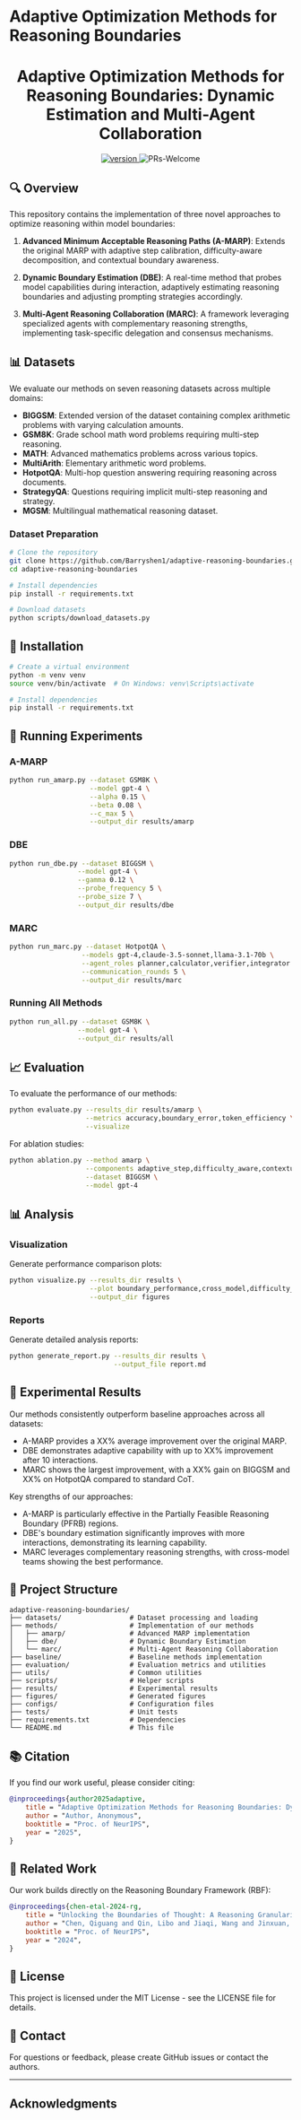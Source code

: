 # Adaptive Optimization Methods for Reasoning Boundaries

<p align="center">
<h1 align="center">Adaptive Optimization Methods for Reasoning Boundaries: Dynamic Estimation and Multi-Agent Collaboration</h1>
</p>

<p align="center">
  	<a href="https://img.shields.io/badge/version-v0.1.0-blue">
      <img alt="version" src="https://img.shields.io/badge/version-v0.1.0-blue?color=FF8000?color=009922" />
    </a>
    <a >
       <img alt="PRs-Welcome" src="https://img.shields.io/badge/PRs-Welcome-blue" />
  	</a>
    <br />
</p>

## 🔍 Overview

This repository contains the implementation of three novel approaches to optimize reasoning within model boundaries:

1. **Advanced Minimum Acceptable Reasoning Paths (A-MARP)**: Extends the original MARP with adaptive step calibration, difficulty-aware decomposition, and contextual boundary awareness.

2. **Dynamic Boundary Estimation (DBE)**: A real-time method that probes model capabilities during interaction, adaptively estimating reasoning boundaries and adjusting prompting strategies accordingly.

3. **Multi-Agent Reasoning Collaboration (MARC)**: A framework leveraging specialized agents with complementary reasoning strengths, implementing task-specific delegation and consensus mechanisms.

## 📊 Datasets

We evaluate our methods on seven reasoning datasets across multiple domains:

- **BIGGSM**: Extended version of the dataset containing complex arithmetic problems with varying calculation amounts.
- **GSM8K**: Grade school math word problems requiring multi-step reasoning.
- **MATH**: Advanced mathematics problems across various topics.
- **MultiArith**: Elementary arithmetic word problems.
- **HotpotQA**: Multi-hop question answering requiring reasoning across documents.
- **StrategyQA**: Questions requiring implicit multi-step reasoning and strategy.
- **MGSM**: Multilingual mathematical reasoning dataset.

### Dataset Preparation

```bash
# Clone the repository
git clone https://github.com/Barryshen1/adaptive-reasoning-boundaries.git
cd adaptive-reasoning-boundaries

# Install dependencies
pip install -r requirements.txt

# Download datasets
python scripts/download_datasets.py
```

## 🔧 Installation

```bash
# Create a virtual environment
python -m venv venv
source venv/bin/activate  # On Windows: venv\Scripts\activate

# Install dependencies
pip install -r requirements.txt
```

## 🚀 Running Experiments

### A-MARP

```bash
python run_amarp.py --dataset GSM8K \
                    --model gpt-4 \
                    --alpha 0.15 \
                    --beta 0.08 \
                    --c_max 5 \
                    --output_dir results/amarp
```

### DBE

```bash
python run_dbe.py --dataset BIGGSM \
                 --model gpt-4 \
                 --gamma 0.12 \
                 --probe_frequency 5 \
                 --probe_size 7 \
                 --output_dir results/dbe
```

### MARC

```bash
python run_marc.py --dataset HotpotQA \
                  --models gpt-4,claude-3.5-sonnet,llama-3.1-70b \
                  --agent_roles planner,calculator,verifier,integrator \
                  --communication_rounds 5 \
                  --output_dir results/marc
```

### Running All Methods

```bash
python run_all.py --dataset GSM8K \
                 --model gpt-4 \
                 --output_dir results/all
```

## 📈 Evaluation

To evaluate the performance of our methods:

```bash
python evaluate.py --results_dir results/amarp \
                   --metrics accuracy,boundary_error,token_efficiency \
                   --visualize
```

For ablation studies:

```bash
python ablation.py --method amarp \
                   --components adaptive_step,difficulty_aware,contextual_boundary,memory_augmented \
                   --dataset BIGGSM \
                   --model gpt-4
```

## 📊 Analysis

### Visualization

Generate performance comparison plots:

```bash
python visualize.py --results_dir results \
                    --plot boundary_performance,cross_model,difficulty_analysis \
                    --output_dir figures
```

### Reports

Generate detailed analysis reports:

```bash
python generate_report.py --results_dir results \
                          --output_file report.md
```

## 🧪 Experimental Results

Our methods consistently outperform baseline approaches across all datasets:

- A-MARP provides a XX% average improvement over the original MARP.
- DBE demonstrates adaptive capability with up to XX% improvement after 10 interactions.
- MARC shows the largest improvement, with a XX% gain on BIGGSM and XX% on HotpotQA compared to standard CoT.

Key strengths of our approaches:

- A-MARP is particularly effective in the Partially Feasible Reasoning Boundary (PFRB) regions.
- DBE's boundary estimation significantly improves with more interactions, demonstrating its learning capability.
- MARC leverages complementary reasoning strengths, with cross-model teams showing the best performance.

## 🧩 Project Structure

```
adaptive-reasoning-boundaries/
├── datasets/                 # Dataset processing and loading
├── methods/                  # Implementation of our methods
│   ├── amarp/                # Advanced MARP implementation
│   ├── dbe/                  # Dynamic Boundary Estimation
│   └── marc/                 # Multi-Agent Reasoning Collaboration
├── baseline/                 # Baseline methods implementation
├── evaluation/               # Evaluation metrics and utilities
├── utils/                    # Common utilities
├── scripts/                  # Helper scripts
├── results/                  # Experimental results
├── figures/                  # Generated figures
├── configs/                  # Configuration files
├── tests/                    # Unit tests
├── requirements.txt          # Dependencies
└── README.md                 # This file
```

## 📚 Citation

If you find our work useful, please consider citing:

```bibtex
@inproceedings{author2025adaptive,
    title = "Adaptive Optimization Methods for Reasoning Boundaries: Dynamic Estimation and Multi-Agent Collaboration",
    author = "Author, Anonymous",
    booktitle = "Proc. of NeurIPS",
    year = "2025",
}
```

## 🔗 Related Work

Our work builds directly on the Reasoning Boundary Framework (RBF):

```bibtex
@inproceedings{chen-etal-2024-rg,
    title = "Unlocking the Boundaries of Thought: A Reasoning Granularity Framework to Quantify and Optimize Chain-of-Thought",
    author = "Chen, Qiguang and Qin, Libo and Jiaqi, Wang and Jinxuan, Zhou and Che, Wanxiang",
    booktitle = "Proc. of NeurIPS",
    year = "2024",
}
```

## 📄 License

This project is licensed under the MIT License - see the LICENSE file for details.

## 📧 Contact

For questions or feedback, please create GitHub issues or contact the authors.

---

## Acknowledgments


